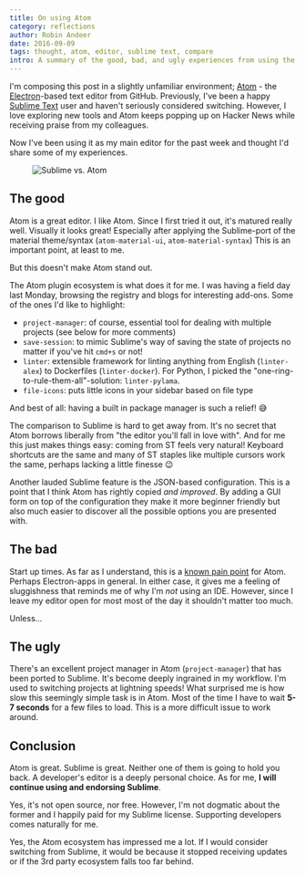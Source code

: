 ```yaml
---
title: On using Atom
category: reflections
author: Robin Andeer
date: 2016-09-09
tags: thought, atom, editor, sublime text, compare
intro: A summary of the good, bad, and ugly experiences from using the Atom editor.
---
```


I'm composing this post in a slightly unfamiliar environment; [Atom][atom] - the [Electron][electron]-based text editor from GitHub. Previously, I've been a happy [Sublime Text][subl] user and haven't seriously considered switching. However, I love exploring new tools and Atom keeps popping up on Hacker News while receiving praise from my colleagues.

Now I've been using it as my main editor for the past week and thought I'd share some of my experiences.

<figure><img src="/images/atom-sublime.png" alt="Sublime vs. Atom"></figure>

## The good

Atom is a great editor. I like Atom. Since I first tried it out, it's matured really well. Visually it looks great! Especially after applying the Sublime-port of the material theme/syntax (`atom-material-ui`, `atom-material-syntax`) This is an important point, at least to me.

But this doesn't make Atom stand out.

The Atom plugin ecosystem is what does it for me. I was having a field day last Monday, browsing the registry and blogs for interesting add-ons. Some of the ones I'd like to highlight:

- `project-manager`: of course, essential tool for dealing with multiple projects (see below for more comments)
- `save-session`: to mimic Sublime's way of saving the state of projects no matter if you've hit `cmd+s` or not!
- `linter`: extensible framework for linting anything from English (`linter-alex`) to Dockerfiles (`linter-docker`). For Python, I picked the "one-ring-to-rule-them-all"-solution: `linter-pylama`.
- `file-icons`: puts little icons in your sidebar based on file type

And best of all: having a built in package manager is such a relief! 😅

The comparison to Sublime is hard to get away from. It's no secret that Atom borrows liberally from "the editor you'll fall in love with". And for me this just makes things easy: coming from ST feels very natural! Keyboard shortcuts are the same and many of ST staples like multiple cursors work the same, perhaps lacking a little finesse 😉

Another lauded Sublime feature is the JSON-based configuration. This is a point that I think Atom has rightly copied _and improved_. By adding a GUI form on top of the configuration they make it more beginner friendly but also much easier to discover all the possible options you are presented with.

## The bad

Start up times. As far as I understand, this is a [known pain point][slow] for Atom. Perhaps Electron-apps in general. In either case, it gives me a feeling of sluggishness that reminds me of why I'm _not_ using an IDE. However, since I leave my editor open for most most of the day it shouldn't matter too much.

Unless...

## The ugly

There's an excellent project manager in Atom (`project-manager`) that has been ported to Sublime. It's become deeply ingrained in my workflow. I'm used to switching projects at lightning speeds! What surprised me is how slow this seemingly simple task is in Atom. Most of the time I have to wait **5-7 seconds** for a few files to load. This is a more difficult issue to work around.

## Conclusion

Atom is great. Sublime is great. Neither one of them is going to hold you back. A developer's editor is a deeply personal choice. As for me, **I will continue using and endorsing Sublime**.

Yes, it's not open source, nor free. However, I'm not dogmatic about the former and I happily paid for my Sublime license. Supporting developers comes naturally for me.

Yes, the Atom ecosystem has impressed me a lot. If I would consider switching from Sublime, it would be because it stopped receiving updates or if the 3rd party ecosystem falls too far behind.

[atom]: https://atom.io/
[electron]: http://electron.atom.io/
[subl]: https://www.sublimetext.com/
[slow]: https://discuss.atom.io/t/why-is-atom-so-slow/11376
